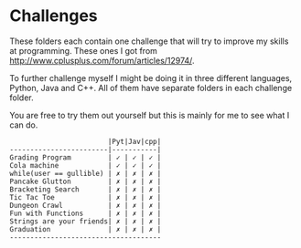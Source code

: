 # Challenges
These folders each contain one challenge that will try to improve my skills at programming. These ones I got from http://www.cplusplus.com/forum/articles/12974/.

To further challenge myself I might be doing it in three different languages, Python, Java and C++. All of them have separate folders in each challenge folder.

You are free to try them out yourself but this is mainly for me to see what I can do.

```
                        |Pyt|Jav|cpp|
------------------------|-----------|
Grading Program         | ✓ | ✓ | ✓ |
Cola machine            | ✓ | ✓ | ✓ |
while(user == gullible) | ✗ | ✗ | ✗ |
Pancake Glutton         | ✗ | ✗ | ✗ |
Bracketing Search       | ✗ | ✗ | ✗ |
Tic Tac Toe             | ✗ | ✗ | ✗ |
Dungeon Crawl           | ✗ | ✗ | ✗ |
Fun with Functions      | ✗ | ✗ | ✗ |
Strings are your friends| ✗ | ✗ | ✗ |
Graduation              | ✗ | ✗ | ✗ |
-------------------------------------
```
